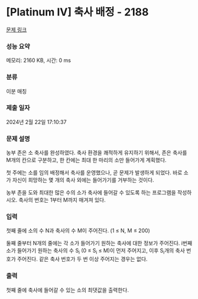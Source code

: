 # [Platinum IV] 축사 배정 - 2188 

[문제 링크](https://www.acmicpc.net/problem/2188) 

### 성능 요약

메모리: 2160 KB, 시간: 0 ms

### 분류

이분 매칭

### 제출 일자

2024년 2월 22일 17:10:37

### 문제 설명

<p>농부 존은 소 축사를 완성하였다. 축사 환경을 쾌적하게 유지하기 위해서, 존은 축사를 M개의 칸으로 구분하고, 한 칸에는 최대 한 마리의 소만 들어가게 계획했다.</p>

<p>첫 주에는 소를 임의 배정해서 축사를 운영했으나, 곧 문제가 발생하게 되었다. 바로 소가 자신이 희망하는 몇 개의 축사 외에는 들어가기를 거부하는 것이다.</p>

<p>농부 존을 도와 최대한 많은 수의 소가 축사에 들어갈 수 있도록 하는 프로그램을 작성하시오. 축사의 번호는 1부터 M까지 매겨져 있다.</p>

### 입력 

 <p>첫째 줄에 소의 수 N과 축사의 수 M이 주어진다. (1 ≤ N, M ≤ 200)</p>

<p>둘째 줄부터 N개의 줄에는 각 소가 들어가기 원하는 축사에 대한 정보가 주어진다. i번째 소가 들어가기 원하는 축사의 수 S<sub>i</sub> (0 ≤ S<sub>i</sub> ≤ M)이 먼저 주어지고, 이후 S<sub>i</sub>개의 축사 번호가 주어진다. 같은 축사 번호가 두 번 이상 주어지는 경우는 없다.</p>

### 출력 

 <p>첫째 줄에 축사에 들어갈 수 있는 소의 최댓값을 출력한다.</p>

